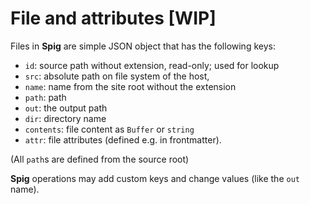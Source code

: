 # File and attributes [WIP]

Files in **Spig** are simple JSON object that has the following keys:

+ `id`: source path without extension, read-only; used for lookup
+ `src`: absolute path on file system of the host,
+ `name`: name from the site root without the extension
+ `path`: path
+ `out`: the output path
+ `dir`: directory name
+ `contents`: file content as `Buffer` or `string`
+ `attr`: file attributes (defined e.g. in frontmatter).

(All `path`s are defined from the source root)


**Spig** operations may add custom keys and change values (like the `out` name).
